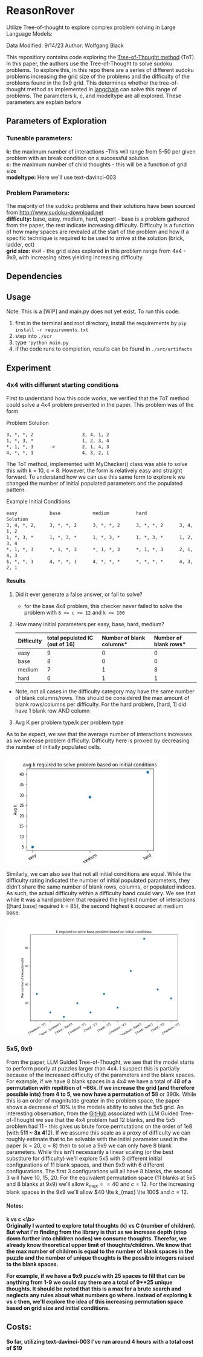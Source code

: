 # ReasonRover
Utilize Tree-of-thought to explore complex problem solving in Large Language Models:

Data Modified: 9/14/23
Author: Wolfgang Black

This repositiory contains code exploring the [Tree-of-Thought method](https://arxiv.org/pdf/2305.08291.pdf) (ToT). In this paper, 
the authors use the Tree-of-Thought to solve sudoku problems. To explore this, in this repo there are a series of different sudoku problems
increasing the grid size of the problems and the difficulty of the problems found in the 9x9 grid. This determines whether the tree-of-thought method as implemented in [langchain]() can solve this range of problems. The parameters k, c, and modeltype are all explored. These parameters are explain before

## Parameters of Exploration
### Tuneable parameters:
<b>k:</b> the maximum number of interactions -This will range from 5-50 per given problem with an break condition on a successful solution <br>
<b>c:</b> the maximum number of child thoughts - this will be a function of grid size<br>
<b>modeltype:</b> Here we'll use text-davinci-003 

### Problem Parameters:
The majority of the sudoku problems and their solutions have been sourced from http://www.sudoku-download.net <br>
<b>difficulty:</b> base, easy, medium, hard, expert - base is a problem gathered from the paper, the rest indicate increasing difficulty. Difficulty is a function of how many spaces are revealed at the start of the problem and how if a specific technique is required to be used to arrive at the solution (brick, ladder, ect) <br>
<b>grid size:</b> #x# - the grid sizes explored in this problem range from 4x4 - 9x9, with increasing sizes yielding increasing difficulty. 

## Dependencies

## Usage 
Note: This is a [WIP] and main.py does not yet exist. 
To run this code:
1. first in the terminal and root directory, install the requirements by ```pip install -r requirements.txt```
2. step into ```./scr```
3. type ```'python main.py```
4. if the code runs to completion, results can be found in ```./src/artifacts```

## Experiment
### 4x4 with different starting conditions
First to understand how this code works, we verified that the ToT method could solve a 4x4 problem presented in the paper. This problem was of the form

Problem                     Solution
```
3, *, *, 2                  3, 4, 1, 2
1, *, 3, *                  1, 2, 3, 4
*, 1, *, 3      ->          2, 1, 4, 3
4, *, *, 1                  4, 3, 2, 1
```

The ToT method, implemented with MyChecker() class was able to solve this with k = 10, c = 8. However, the form is relatively easy and straight forward. To understand how we can use this same form to explore k we changed the number of initial populated parameters and the populated pattern.


Example Initial Conditions
```
easy            base            medium          hard            Solution 
3, 4, *, 2,     3, *, *, 2      3, *, *, 2      3, *, *, 2      3, 4, 1, 2
1, *, 3, *      1, *, 3, *      1, *, 3, *      1, *, 3, *      1, 2, 3, 4
*, 1, *, 3      *, 1, *, 3      *, 1, *, 3      *, 1, *, 3      2, 1, 4, 3
$, *, *, 1      4, *, *, 1      4, *, *, *      *, *, *, *      4, 3, 2, 1

```
#### Results
1. Did it ever generate a false answer, or fail to solve?
    - for the base 4x4 problem, this checker never failed to solve the problem with ``` 8 <= c <= 12 ``` and ```k <= 100```
2. How many initial parameters per easy, base, hard, medium?

    | Difficulty | total populated IC (out of 16) | Number of blank columns*| Number of blank rows* |
    |-|-|-|-|
    | easy | 9 | 0 | 0 |
    | base | 8 | 0 | 0 |
    | medium | 7 | 1| 8|
    | hard | 6 |1 | 1|

* Note, not all cases in the difficulty category may have the same number of blank columns/rows. This should be considered the max amount of blank rows/columns per difficulty. For the hard problem, [hard, 1] did have 1 blank row AND column

3. Avg K per problem type/k per problem type

As to be expect, we see that the average number of interactions increases as we increase problem difficulty. Difficulty here is proxied by decreasing the number of initially populated cells. 

![alt text](https://github.com/wolfgangjblack/ReasonRover/blob/main/src/artifacts/avg_k.jpg)

Similarly, we can also see that not all initial conditions are equal. While the difficulty rating indicated the number of initial populated parameters, they didn't share the same number of blank rows, columns, or populated indices. As such, the actual difficulty within a difficulty band could vary. We see that while it was a hard problem that required the highest number of interactions ([hard,base] required k = 85), the second highest k occured at medium base. 

![alt text](https://github.com/wolfgangjblack/ReasonRover/blob/main/src/artifacts/max_k.jpg)

### 5x5, 9x9

From the paper, LLM Guided Tree-of-Thought, we see that the model starts to perform poorly at puzzles larger than 4x4. I suspect this is partially because of the increased difficulty of the parameters and the blank spaces. For example, if we have 8 blank spaces in a 4x4 we have a total of 4**8 of a permutation with repitition of ~66k. If we increase the grid (and therefore possible ints) from 4 to 5, we now have a permutation of 5**8 or 390k. While this is an order of magnitutde greater in the problem space, the paper shows a decrease of 10% is the models ability to solve the 5x5 grid. An interesting observation, from the [GitHub](https://github.com/jieyilong/tree-of-thought-puzzle-solver) associated with LLM Guided Tree-of-Thought we see that the 4x4 problem had 12 blanks, and the 5x5 problem had 11 - this gives us brute force permutations on the order of 1e8 (with 5**11 ~ 3x 4**12). If we assume this scale as a proxy of difficulty we can roughly estimate that to be solvable with the initial parameter used in the paper (k = 20, c = 8) then to solve a 9x9 we can only have 8 blank parameters. While this isn't necessarily a linear scaling (or the best substiture for difficulty) we'll explore 5x5 with 3 different initial configurations of 11 blank spaces, and then 9x9 with 6 different configurations. The first 3 configurations will all have 8 blanks, the second 3 will have 10, 15, 20. For the equivalent permutation space (11 blanks at 5x5 and 8 blanks at 9x9) we'll allow $k_{max} == 40$ and $c = 12$. For the increasing blank spaces in the 9x9 we'll allow $40 \lte k_{max} \lte 100$ and $c = 12$. 


#### Notes:

<b> k vs c <\b> <br>
Originally I wanted to explore total thoughts (k) vs C (number of children). But what I'm finding from the library is that as we increase depth (step down further into children nodes) we consume thoughts. Therefor, we already know theoretical upper limit of thoughts/children. We know that the max number of children is equal to the number of blank spaces in the puzzle and the number of unique thoughts is the possible integers raised to the blank spaces. 

For example, if we have a 9x9 puzzle with 25 spaces to fill that can be anything from 1-9 we could say there are a total of 9**25 unique thoughts. It should be noted that this is a max for a brute search and neglects any rules about what numbers go where.  Instead of exploring k vs c then, we'll explore the idea of this increasing permutation space based on grid size and initial conditions.
## Costs:
So far, utilizing text-davinci-003 I've run around 4 hours with a total cost of $19
